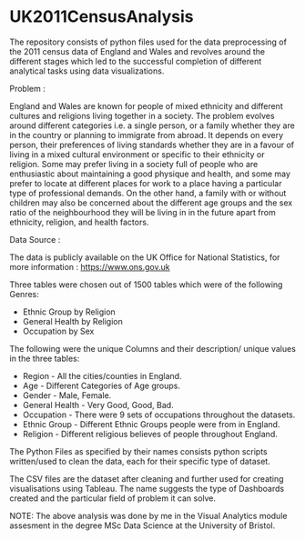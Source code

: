 # UK2011CensusAnalysis
The repository consists of python files used for the data preprocessing of the 2011 census data of England and Wales and revolves around the different stages which led to the successful completion of different analytical tasks using data visualizations.
	
Problem : 

England and Wales are known for people of mixed ethnicity and different cultures and religions living together in a society. The problem evolves around different categories i.e. a single person, or a family whether they are in the country or planning to immigrate from abroad. It depends on every person, their preferences of living standards whether they are in a favour of living in a mixed cultural environment or specific to their ethnicity or religion. Some may prefer living in a society full of people who are enthusiastic about maintaining a good physique and health, and some may prefer to locate at different places for work to a place having a particular type of professional demands. On the other hand, a family with or without children may also be concerned about the different age groups and the sex ratio of the neighbourhood they will be living in in the future apart from ethnicity, religion, and health factors. 

Data Source :

The data is publicly available on the UK Office for National Statistics, for more information : https://www.ons.gov.uk

Three tables were chosen out of 1500 tables which were of the following Genres:

 * Ethnic Group by Religion
 * General Health by Religion
 * Occupation by Sex

The following were the unique Columns and their description/ unique values in the three tables:

 * Region - All the cities/counties in England.
 * Age - Different Categories of Age groups.
 * Gender - Male, Female.
 * General Health - Very Good, Good, Bad.
 * Occupation - There were 9 sets of occupations throughout the datasets.
 * Ethnic Group - Different Ethnic Groups people were from in England.
 * Religion - Different religious believes of people throughout England.

The Python Files as specified by their names consists python scripts written/used to clean the data, each for their specific type of dataset. 

The CSV files are the dataset after cleaning and further used for creating visualisations using Tableau. The name suggests the type of Dashboards created and the particular field of problem it can solve. 

NOTE: The above analysis was done by me in the Visual Analytics module assesment in the degree MSc Data Science at the University of Bristol. 
